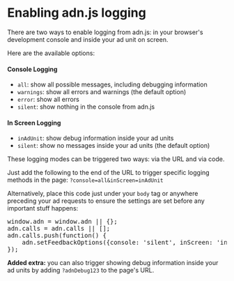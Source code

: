 # Enabling adn.js logging

<p>There are two ways to enable logging from adn.js: in your browser's development console and inside your ad unit on screen.</p>
<p>Here are the available options:</p>
<div class="row">
  <div class="col-md-6">
    <h4>Console Logging</h4>
    <ul>
      <li><code>all</code>: show all possible messages, including debugging information</li>
      <li><code>warnings</code>: show all errors and warnings (the default option)</li>
      <li><code>error</code>: show all errors</li>
      <li><code>silent</code>: show nothing in the console from adn.js</li>
    </ul>
  </div>
  <div class="col-md-6">
    <h4>In Screen Logging</h4>
    <ul>
      <li><code>inAdUnit</code>: show debug information inside your ad units</li>
      <li><code>silent</code>: show no messages inside your ad units (the default option)</li>
    </ul>
  </div>
</div>
<p>These logging modes can be triggered two ways: via the URL and via code.</p>
<p>Just add the following to the end of the URL to trigger specific logging methods in the page: <code>?console=all&inScreen=inAdUnit</code></p>
<p>Alternatively, place this code just under your <code>body</code> tag or anywhere preceding your ad requests to ensure the settings are set before any important stuff happens:</p>
<pre>
window.adn = window.adn || {};
adn.calls = adn.calls || [];
adn.calls.push(function() {
    adn.setFeedbackOptions({console: 'silent', inScreen: 'inAdUnit'})
});
</pre>
<p><strong>Added extra:</strong> you can also trigger showing debug information inside your ad units by adding <code>?adnDebug123</code> to the page's URL.</p>
